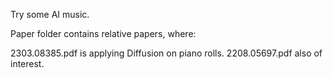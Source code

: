  Try some AI music.

 Paper folder contains relative papers, where:

 2303.08385.pdf is applying Diffusion on piano rolls.
 2208.05697.pdf also of interest.
